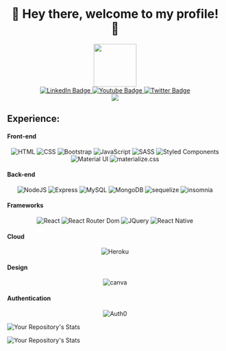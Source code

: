   <h1 align="center">
 👀 Hey there, welcome to my profile! 👋
</h1>


<div id="header" align="center">
  <img src="https://media.giphy.com/media/M9gbBd9nbDrOTu1Mqx/giphy.gif" width="100"/>
</div>

<div id="badges" align="center">
  <a href="your-linkedin-URL">
    <img src="https://img.shields.io/badge/LinkedIn-blue?style=for-the-badge&logo=linkedin&logoColor=white" alt="LinkedIn Badge"/>
  </a>
  <a href="your-youtube-URL">
    <img src="https://img.shields.io/badge/YouTube-red?style=for-the-badge&logo=youtube&logoColor=white" alt="Youtube Badge"/>
  </a>
  <a href="your-twitter-URL">
    <img src="https://img.shields.io/badge/Twitter-blue?style=for-the-badge&logo=twitter&logoColor=white" alt="Twitter Badge"/>
  </a>
  <br>
<img src="https://komarev.com/ghpvc/?username=Matt-Cross-01" align="center"/>


</div>


## Experience:
<!--  HTML / CSS / BOOTSTRAP / Javascript / SASS / NodeJS / Express / React / MongoDB -->

#### Front-end

<p align="center">
  <img alt="HTML" src="https://img.shields.io/badge/HTML5-E34F26?style=for-the-badge&logo=html5&logoColor=white" />
  <img alt="CSS" src="https://img.shields.io/badge/CSS3-1572B6?style=for-the-badge&logo=css3&logoColor=white" />
  <img alt="Bootstrap" src="https://img.shields.io/badge/Bootstrap-563D7C?style=for-the-badge&logo=bootstrap&logoColor=white" />
  <img alt="JavaScript" src="https://img.shields.io/badge/JavaScript-323330?style=for-the-badge&logo=javascript&logoColor=F7DF1E" />
<!--  <img alt= "Typescript" src = "https://badgen.net/badge/icon/typescript?icon=typescript&label&style=flat" /> -->
  <img alt="SASS" src = "https://img.shields.io/badge/Sass-CC6699?style=for-the-badge&logo=sass&logoColor=white" />
   <!-- <img alt="TailWind" src = "https://img.shields.io/badge/Tailwind_CSS-38B2AC?style=for-the-badge&logo=tailwind-css&logoColor=white"> -->
 <img alt="Styled Components" src = "https://img.shields.io/badge/styled--components-DB7093?style=for-the-badge&logo=styled-components&logoColor=white">
 <img alt="Material UI" src = "https://img.shields.io/badge/Material--UI-0081CB?style=for-the-badge&logo=material-ui&logoColor=white">
 <img alt="materialize.css" src="https://img.shields.io/badge/-materialize--css-ff69b4?style=for-the-badge&logo=materialize--css&logoColor=white">
 </p>

 
 
 #### Back-end
 
 <p align="center">
  <img alt="NodeJS" src = "https://img.shields.io/badge/Node.js-339933?style=for-the-badge&logo=nodedotjs&logoColor=white" />
  <img alt="Express" src = "https://img.shields.io/badge/Express.js-000000?style=for-the-badge&logo=express&logoColor=white" />
  <img alt="MySQL" src = "https://img.shields.io/badge/MySQL-005C84?style=for-the-badge&logo=mysql&logoColor=white">
  <img alt="MongoDB" src = "https://img.shields.io/badge/MongoDB-white?style=for-the-badge&logo=mongodb&logoColor=4EA94B">
    <img alt="sequelize" src="https://img.shields.io/badge/Sequelize-52B0E7?style=for-the-badge&logo=Sequelize&logoColor=white">
  <img alt="insomnia" src="https://img.shields.io/badge/Insomnia-5849be?style=for-the-badge&logo=Insomnia&logoColor=white">
  </p>

  
  
#### Frameworks

<p align="center">
  <img alt="React" src="https://img.shields.io/badge/React-20232A?style=for-the-badge&logo=react&logoColor=61DAFB" />
<!--   <img alt="Gatsby" src="https://img.shields.io/badge/Gatsby-663399?style=for-the-badge&logo=gatsby&logoColor=white&style=flat" /> -->
<img alt="React Router Dom" src="https://img.shields.io/badge/React_Router-CA4245?style=for-the-badge&logo=react-router&logoColor=white">
<img alt="JQuery" src="https://img.shields.io/badge/jQuery-0769AD?style=for-the-badge&logo=jquery&logoColor=white">
 <img alt="React Native" src="https://img.shields.io/badge/React_Native-20232A?style=for-the-badge&logo=react&logoColor=61DAFB"> 
</p>

#### Cloud

<p align="center">
    <img alt="Heroku" src="https://img.shields.io/badge/Heroku-430098?style=for-the-badge&logo=heroku&logoColor=white">
</p>

#### Design

<p align="center">
     <img alt="canva" src="https://img.shields.io/badge/Canva-%2300C4CC.svg?&style=for-the-badge&logo=Canva&logoColor=white">
</p>

#### Authentication

<p align="center">
     <img alt="Auth0" src="https://img.shields.io/badge/Auth0-20232A?style=for-the-badge&logo=Auth0&logoColor=Red" />
</p>


![Your Repository's Stats](https://github-readme-stats.vercel.app/api?username=MattCross01&theme=blue-green)

![Your Repository's Stats](https://github-readme-stats.vercel.app/api/top-langs/?username=MattCross01&theme=blue-green)

<!-- [![Anurag's GitHub stats](https://github-readme-stats.vercel.app/api?username=zachinjapan&show_icons=true&theme=tokyonight&count_private=true)](https://github.com/anuraghazra/github-readme-stats) -->

